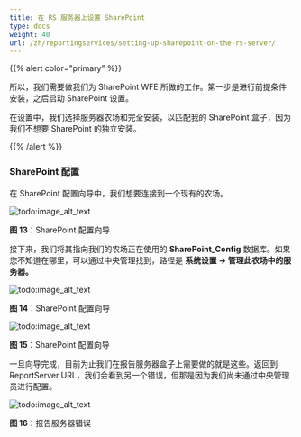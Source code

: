 ```yaml
---  
title: 在 RS 服务器上设置 SharePoint  
type: docs  
weight: 40  
url: /zh/reportingservices/setting-up-sharepoint-on-the-rs-server/  
---  
```


{{% alert color="primary" %}}  

所以，我们需要做我们为 SharePoint WFE 所做的工作。第一步是进行前提条件安装，之后启动 SharePoint 设置。  

在设置中，我们选择服务器农场和完全安装，以匹配我的 SharePoint 盒子，因为我们不想要 SharePoint 的独立安装。  

{{% /alert %}}  
### **SharePoint 配置**  
在 SharePoint 配置向导中，我们想要连接到一个现有的农场。  

![todo:image_alt_text](setting-up-sharepoint-on-the-rs-server_1.png)  

**图 13**：SharePoint 配置向导  

接下来，我们将其指向我们的农场正在使用的 **SharePoint_Config** 数据库。如果您不知道在哪里，可以通过中央管理找到，路径是 **系统设置 -> 管理此农场中的服务器。**  

![todo:image_alt_text](setting-up-sharepoint-on-the-rs-server_2.png)  

**图 14**：SharePoint 配置向导  

![todo:image_alt_text](setting-up-sharepoint-on-the-rs-server_3.png)  

**图 15**：SharePoint 配置向导  

一旦向导完成，目前为止我们在报告服务器盒子上需要做的就是这些。返回到 ReportServer URL，我们会看到另一个错误，但那是因为我们尚未通过中央管理员进行配置。  

![todo:image_alt_text](setting-up-sharepoint-on-the-rs-server_4.png)  

**图 16**：报告服务器错误  